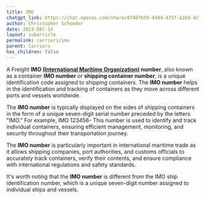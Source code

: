 ```yaml
---
title: IMO
chatgpt_link: https://chat.openai.com/share/07487b59-4d94-475f-a2b9-dc72faf361e9
author: Christopher Schoeder
date: 2023-DEC-13
layout: subarticle
permalink: carriers/imo
parent: Carriers
has_children: false
---
```


A Freight **IMO <a href="https://www.imo.org/en/" rel="nofollow" target="_blank">(International Maritime Organization)</a> number**, also known as a container **IMO number** or **shipping container number**, is a unique identification code assigned to shipping containers. The **IMO number** helps in the identification and tracking of containers as they move across different ports and vessels worldwide.

The **IMO number** is typically displayed on the sides of shipping containers in the form of a unique seven-digit serial number preceded by the letters "IMO." For example, IMO 123456- This number is used to identify and track individual containers, ensuring efficient management, monitoring, and security throughout their transportation journey.

The **IMO number** is particularly important in international maritime trade as it allows shipping companies, port authorities, and customs officials to accurately track containers, verify their contents, and ensure compliance with international regulations and safety standards.

It's worth noting that the **IMO number** is different from the IMO ship identification number, which is a unique seven-digit number assigned to individual ships and vessels.
